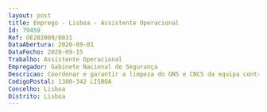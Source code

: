 ```yaml
--- 
layout: post
title: Emprego - Lisboa - Assistente Operacional
Id: 79459
Ref: OE202009/0031
DataAbertura: 2020-09-01
DataFecho: 2020-09-15
Trabalho: Assistente Operacional
Empregador: Gabinete Nacional de Segurança
Descricao: Coordenar e garantir a limpeza do GNS e CNCS da equipa contratada.
CodigoPostal: 1300-342 LISBOA
Concelho: Lisboa
Distrito: Lisboa
--- 
```

